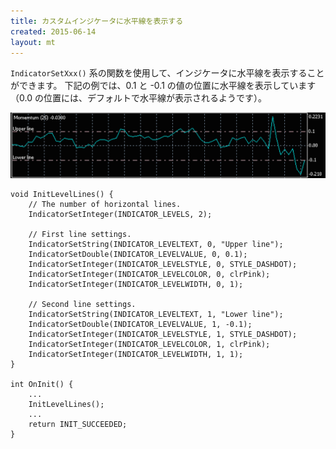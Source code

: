 ```yaml
---
title: カスタムインジケータに水平線を表示する
created: 2015-06-14
layout: mt
---
```


`IndicatorSetXxx()` 系の関数を使用して、インジケータに水平線を表示することができます。
下記の例では、0.1 と -0.1 の値の位置に水平線を表示しています（0.0 の位置には、デフォルトで水平線が表示されるようです）。

![indicator-level-line](img/indicator-level-line.png)

```mql
void InitLevelLines() {
    // The number of horizontal lines.
    IndicatorSetInteger(INDICATOR_LEVELS, 2);

    // First line settings.
    IndicatorSetString(INDICATOR_LEVELTEXT, 0, "Upper line");
    IndicatorSetDouble(INDICATOR_LEVELVALUE, 0, 0.1);
    IndicatorSetInteger(INDICATOR_LEVELSTYLE, 0, STYLE_DASHDOT);
    IndicatorSetInteger(INDICATOR_LEVELCOLOR, 0, clrPink);
    IndicatorSetInteger(INDICATOR_LEVELWIDTH, 0, 1);

    // Second line settings.
    IndicatorSetString(INDICATOR_LEVELTEXT, 1, "Lower line");
    IndicatorSetDouble(INDICATOR_LEVELVALUE, 1, -0.1);
    IndicatorSetInteger(INDICATOR_LEVELSTYLE, 1, STYLE_DASHDOT);
    IndicatorSetInteger(INDICATOR_LEVELCOLOR, 1, clrPink);
    IndicatorSetInteger(INDICATOR_LEVELWIDTH, 1, 1);
}

int OnInit() {
    ...
    InitLevelLines();
    ...
    return INIT_SUCCEEDED;
}
```
